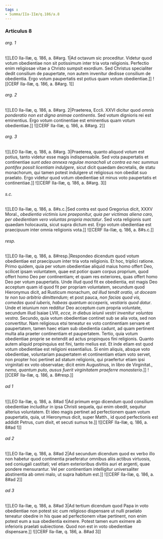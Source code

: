 ```yaml
---
tags : 
- Summa/IIa-IIæ/q.186/a.8
---
```


### Articulus 8

###### arg. 1
![[LEO IIa-IIæ, q. 186, a. 8#arg. 1|Ad octavum sic proceditur. Videtur quod votum obedientiae non sit potissimum inter tria vota religionis. Perfectio enim religiosae vitae a Christo sumpsit exordium. Sed Christus specialiter dedit consilium de paupertate, non autem invenitur dedisse consilium de obedientia. Ergo votum paupertatis est potius quam votum obedientiae.]]
![[CERF IIa-IIæ, q. 186, a. 8#arg. 1]]

###### arg. 2
![[LEO IIa-IIæ, q. 186, a. 8#arg. 2|Praeterea, Eccli. XXVI dicitur quod *omnis ponderatio non est digna animae continentis*. Sed votum dignioris rei est eminentius. Ergo votum continentiae est eminentius quam votum obedientiae.]]
![[CERF IIa-IIæ, q. 186, a. 8#arg. 2]]

###### arg. 3
![[LEO IIa-IIæ, q. 186, a. 8#arg. 3|Praeterea, quanto aliquod votum est potius, tanto videtur esse magis indispensabile. Sed vota paupertatis et continentiae *sunt adeo annexa regulae monachali ut contra ea nec summus pontifex possit licentiam indulgere*, sicut dicit quaedam decretalis, de statu monachorum, qui tamen potest indulgere ut religiosus non obediat suo praelato. Ergo videtur quod votum obedientiae sit minus voto paupertatis et continentiae.]]
![[CERF IIa-IIæ, q. 186, a. 8#arg. 3]]

###### s.c.
![[LEO IIa-IIæ, q. 186, a. 8#s.c.|Sed contra est quod Gregorius dicit, XXXV Moral., *obedientia victimis iure praeponitur, quia per victimas aliena caro, per obedientiam vero voluntas propria mactatur*. Sed vota religionis sunt quaedam holocausta, sicut supra dictum est. Ergo votum obedientiae est praecipuum inter omnia religionis vota.]]
![[CERF IIa-IIæ, q. 186, a. 8#s.c.]]

###### resp.
![[LEO IIa-IIæ, q. 186, a. 8#resp.|Respondeo dicendum quod votum obedientiae est praecipuum inter tria vota religionis. Et hoc, triplici ratione. Primo quidem, quia per votum obedientiae aliquid maius homo offert Deo, scilicet ipsam voluntatem, quae est potior quam corpus proprium, quod offert homo Deo per continentiam; et quam res exteriores, quas offert homo Deo per votum paupertatis. Unde illud quod fit ex obedientia, est magis Deo acceptum quam id quod fit per propriam voluntatem, secundum quod Hieronymus dicit, ad Rusticum monachum, *ad illud tendit oratio, ut doceam te non tuo arbitrio dimittendum*; et post pauca, *non facias quod vis, comedas quod iuberis, habeas quantum acceperis, vestiaris quod datur*. Unde et ieiunium non redditur Deo acceptum cum propria voluntate, secundum illud Isaiae LVIII, *ecce, in diebus ieiunii vestri invenitur voluntas vestra*. Secundo, quia votum obedientiae continet sub se alia vota, sed non convertitur. Nam religiosus etsi teneatur ex voto continentiam servare et paupertatem, tamen haec etiam sub obedientia cadunt, ad quam pertinent multa alia praeter continentiam et paupertatem. Tertio, quia votum obedientiae proprie se extendit ad actus propinquos fini religionis. Quanto autem aliquid propinquius est fini, tanto melius est. Et inde etiam est quod votum obedientiae est religioni essentialius. Si enim aliquis, absque voto obedientiae, voluntariam paupertatem et continentiam etiam voto servet, non propter hoc pertinet ad statum religionis, qui praefertur etiam ipsi virginitati ex voto observatae; dicit enim Augustinus, in libro de Virginitat., *nemo, quantum puto, ausus fuerit virginitatem praeferre monasterio*.]]
![[CERF IIa-IIæ, q. 186, a. 8#resp.]]

###### ad 1
![[LEO IIa-IIæ, q. 186, a. 8#ad 1|Ad primum ergo dicendum quod consilium obedientiae includitur in ipsa Christi sequela, qui enim obedit, sequitur alterius voluntatem. Et ideo magis pertinet ad perfectionem quam votum paupertatis, quia, ut Hieronymus dicit, super Matth., id quod perfectionis est addidit Petrus, cum dixit, et secuti sumus te.]]
![[CERF IIa-IIæ, q. 186, a. 8#ad 1]]

###### ad 2
![[LEO IIa-IIæ, q. 186, a. 8#ad 2|Ad secundum dicendum quod ex verbo illo non habetur quod continentia praeferatur omnibus aliis actibus virtuosis, sed coniugali castitati; vel etiam exterioribus divitiis auri et argenti, quae pondere mensurantur. Vel per continentiam intelligitur universaliter abstinentia ab omni malo, ut supra habitum est.]]
![[CERF IIa-IIæ, q. 186, a. 8#ad 2]]

###### ad 3
![[LEO IIa-IIæ, q. 186, a. 8#ad 3|Ad tertium dicendum quod Papa in voto obedientiae non potest sic cum religioso dispensare ut nulli praelato teneatur obedire in his quae ad perfectionem vitae pertinent, non enim potest eum a sua obedientia eximere. Potest tamen eum eximere ab inferioris praelati subiectione. Quod non est in voto obedientiae dispensare.]]
![[CERF IIa-IIæ, q. 186, a. 8#ad 3]]

